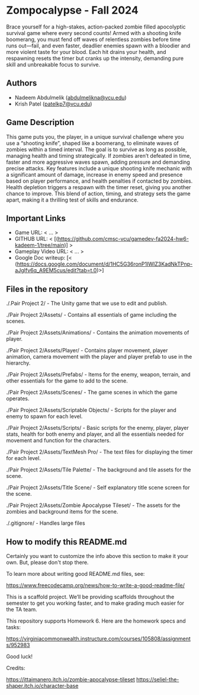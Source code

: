 # Zompocalypse - Fall 2024
Brace yourself for a high-stakes, action-packed zombie filled apocolyptic survival game where every second counts! Armed with a shooting knife boomerang, you must fend off waves of relentless zombies before time runs out—fail, and even faster, deadlier enemies spawn with a bloodier and more violent taste for your blood. Each hit drains your health, and respawning resets the timer but cranks up the intensity, demanding pure skill and unbreakable focus to survive.

## Authors

- Nadeem Abdulmelik (abdulmelikna@vcu.edu)
- Krish Patel (patelkp7@vcu.edu)

## Game Description
This game puts you, the player, in a unique survival challenge where you use a “shooting knife”, shaped like a boomerang, to eliminate waves of zombies within a timed interval. The goal is to survive as long as possible, managing health and timing strategically. If zombies aren’t defeated in time, faster and more aggressive waves spawn, adding pressure and demanding precise attacks. Key features include a unique shooting knife mechanic with a significant amount of damage, increase in enemy speed and presence based on player performance, and health penalties if contacted by zombies. Health depletion triggers a respawn with the timer reset, giving you another chance to improve. This blend of action, timing, and strategy sets the game apart, making it a thrilling test of skills and endurance.

## Important Links

- Game URL: < ... >
- GITHUB URL: < [(https://github.com/cmsc-vcu/gamedev-fa2024-hw6-kadeem-1/tree/main)] >
- Gameplay Video URL: < ... >
- Google Doc writeup: [< (https://docs.google.com/document/d/1HC5G36ronP1IWIZ3KadNkTPnp-aJgIfv6q_A9EM5cus/edit?tab=t.0)>]

## Files in the repository

./.Pair Project 2/ - The Unity game that we use to edit and publish.

./Pair Project 2/Assets/ - Contains all essentials of game including the scenes.

./Pair Project 2/Assets/Animations/ - Contains the animation movements of player.

./Pair Project 2/Assets/Player/ - Contains player movement, player animation, camera movement with the player and player prefab to use in the hierarchy.

./Pair Project 2/Assets/Prefabs/ - Items for the enemy, weapon, terrain, and other essentials for the game to add to the scene.

./Pair Project 2/Assets/Scenes/ - The game scenes in which the game operates.

./Pair Project 2/Assets/Scriptable Objects/ - Scripts for the player and enemy to spawn for each level.

./Pair Project 2/Assets/Scripts/ - Basic scripts for the enemy, player, player stats, health for both enemy and player, and all the essentials needed for movement and function for the characters.

./Pair Project 2/Assets/TextMesh Pro/ - The text files for displaying the timer for each level.

./Pair Project 2/Assets/Tile Palette/ - The background and tile assets for the scene.

./Pair Project 2/Assets/Title Scene/ - Self explanatory title scene screen for the scene.

./Pair Project 2/Assets/Zombie Apocalypse Tileset/ - The assets for the zombies and background items for the scene.

./.gitignore/ - Handles large files 


## How to modify this README.md

Certainly you want to customize the info above this section to make it your own. But, please don't stop there.

To learn more about writing good README.md files, see:

<https://www.freecodecamp.org/news/how-to-write-a-good-readme-file/>

This is a scaffold project. We’ll be providing scaffolds throughout the
semester to get you working faster, and to make grading much easier for
the TA team.

This repository supports Homework 6. Here are the homework specs and
tasks:

<https://virginiacommonwealth.instructure.com/courses/105808/assignments/952983>

Good luck!

Credits: 

https://ittaimanero.itch.io/zombie-apocalypse-tileset 
https://seliel-the-shaper.itch.io/character-base

